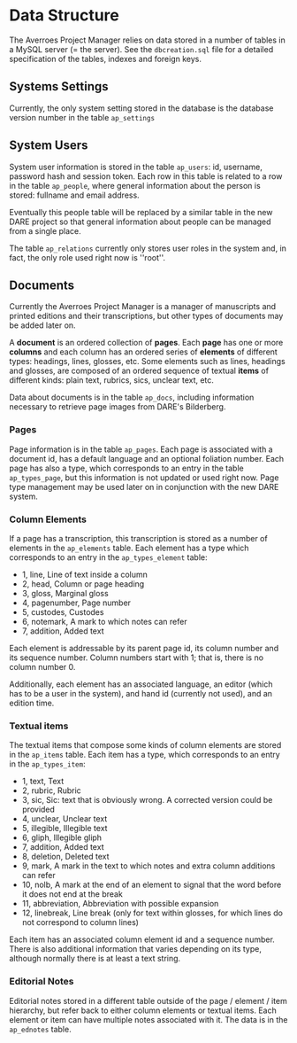 # Data Structure

The Averroes Project Manager relies on data stored in a number of tables in a 
MySQL server (= the server). See the ```dbcreation.sql``` file for a
detailed specification of the tables, indexes and foreign keys.

## Systems Settings

Currently, the only system setting stored in the database is the database
version number in the table ```ap_settings```

## System Users

System user information is stored in the table ```ap_users```:  id, username,
password hash and session token. Each row in this table is related to a row in
the table ```ap_people```, where general information about the person is stored:
fullname and email address. 

Eventually this people table will be replaced by a similar table in the new
DARE project so that general information about people can be managed from a 
single place. 

The table ```ap_relations``` currently only stores user roles in the system
and, in fact, the only role used right now is ''root''. 

## Documents

Currently the Averroes Project Manager is a manager of manuscripts and
printed editions and their transcriptions, but other types of documents may be 
added later on. 

A __document__ is an ordered collection of __pages__. Each __page__ has one or 
more __columns__ and each column has an ordered series of __elements__ of 
different types: headings, lines, glosses, etc. Some elements such as lines, 
headings and glosses, are composed of an ordered sequence of textual __items__ 
of different kinds: plain text, rubrics, sics, unclear text, etc.  

Data about documents is in the table ```ap_docs```, including information 
necessary to retrieve page images from DARE's Bilderberg. 

### Pages 

Page information is in the table ```ap_pages```. Each page is associated with a 
document id, has a default language and an optional foliation number. Each page
has also a type, which corresponds to an entry in the table ```ap_types_page```,
but this information is not updated or used right now. Page type management
may be used later on in conjunction with the new DARE system.

### Column Elements

If a page has a transcription, this transcription is stored as a number of 
elements in the ```ap_elements``` table. Each element has a type which
corresponds to an entry in the ```ap_types_element``` table: 

 * 1, line, Line of text inside a column
 * 2, head, Column or page heading
 * 3, gloss, Marginal gloss
 * 4, pagenumber, Page number
 * 5, custodes, Custodes
 * 6, notemark, A mark to which notes can refer
 * 7, addition, Added text

Each element is addressable by its parent page id, its column number and its
sequence number. Column numbers start with 1; that is, there is no column
number 0.

Additionally, each element has an associated language, an editor (which has to 
be a user in the system), and hand id (currently not 
used), and an edition time. 

### Textual items

The textual items that compose some kinds of column elements are stored in the
```ap_items``` table. Each item has a type, which corresponds to an entry
in the ```ap_types_item```: 

 * 1, text, Text
 * 2, rubric, Rubric
 * 3, sic, Sic: text that is obviously wrong. A corrected version could be 
      provided
 * 4, unclear, Unclear text
 * 5, illegible, Illegible text
 * 6, gliph, Illegible gliph
 * 7, addition, Added text
 * 8, deletion, Deleted text
 * 9, mark, A mark in the text to which notes and extra column additions can 
      refer
 * 10, nolb, A mark at the end of an element to signal that the word before it 
       does not end at the break
 * 11, abbreviation, Abbreviation with possible expansion
 * 12, linebreak, Line break (only for text within glosses, for which lines
       do not correspond to column lines)

Each item has an associated column element id and a sequence number. There
is also additional information that varies depending on its type, 
although normally there is at least a text string.

### Editorial Notes

Editorial notes stored in a different table outside of the page / element / item
hierarchy, but refer back to either column elements or textual items. Each 
element or item can have multiple notes associated with it. The data is in the
```ap_ednotes``` table. 




